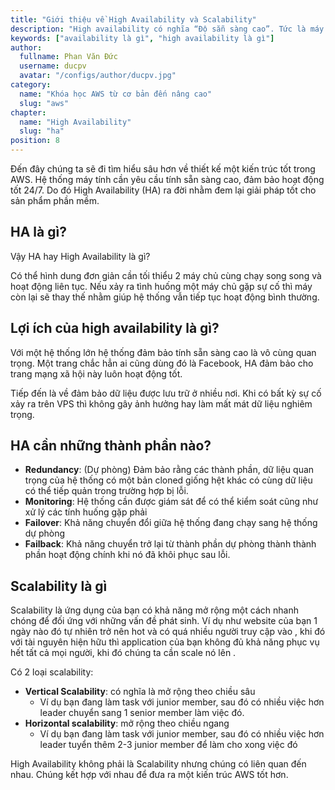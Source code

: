 ```yaml
---
title: "Giới thiệu về High Availability và Scalability"
description: "High availability có nghĩa “Độ sẵn sàng cao”. Tức là máy chủ luôn trong tình trạng hoạt động tốt và có tĩnh sẵn sàng cao"
keywords: ["availability là gì", "high availability là gì"]
author:
  fullname: Phan Văn Đức
  username: ducpv
  avatar: "/configs/author/ducpv.jpg"
category:
  name: "Khóa học AWS từ cơ bản đến nâng cao"
  slug: "aws"
chapter:
  name: "High Availability"
  slug: "ha"
position: 8
---
```


Đến đây chúng ta sẽ đi tìm hiểu sâu hơn về thiết kế một kiến trúc tốt trong AWS. Hệ thống máy tính cần yêu cầu tính sẵn sàng cao, đảm bảo hoạt động tốt 24/7. Do đó High Availability (HA) ra đời nhằm đem lại giải pháp tốt cho sản phẩm phần mềm.

## HA là gì?

Vậy HA hay High Availability là gì?

Có thể hình dung đơn giản cần tối thiểu 2 máy chủ cùng chạy song song và hoạt động liên tục. Nếu xảy ra tình huống một máy chủ gặp sự cố thì máy còn lại sẽ thay thế nhằm giúp hệ thống vẫn tiếp tục hoạt động bình thường.

## Lợi ích của high availability là gì?

Với một hệ thống lớn hệ thống đảm bảo tính sẵn sàng cao là vô cùng quan trọng. Một trang chắc hẳn ai cũng dùng đó là Facebook, HA đảm bảo cho trang mạng xã hội này luôn hoạt động tốt.

Tiếp đến là về đảm bảo dữ liệu được lưu trữ ở nhiều nơi. Khi có bất kỳ sự cố xảy ra trên VPS thì không gây ảnh hưởng hay làm mất mát dữ liệu nghiêm trọng.

## HA cần những thành phần nào?

- **Redundancy**: (Dự phòng) Đảm bảo rằng các thành phần, dữ liệu quan trọng của hệ thống có một bản cloned giống hệt khác có cùng dữ liệu có thể tiếp quản trong trường hợp bị lỗi.
- **Monitoring**: Hệ thống cần được giám sát để có thể kiểm soát cũng như xử lý các tính huống gặp phải
- **Failover**: Khả năng chuyển đổi giữa hệ thống đang chạy sang hệ thống dự phòng
- **Failback**: Khả năng chuyển trở lại từ thành phần dự phòng thành thành phần hoạt động chính khi nó đã khôi phục sau lỗi.

## Scalability là gì

Scalability là ứng dụng của bạn có khả năng mở rộng một cách nhanh chóng để đối ứng với những vấn đề phát sinh. Ví dụ như website của bạn 1 ngày nào đó tự nhiên trở nên hot và có quá nhiều người truy cập vào , khi đó với tài nguyên hiện hữu thì application của bạn không đủ khả năng phục vụ hết tất cả mọi người, khi đó chúng ta cần scale nó lên .

Có 2 loại scalability:

- **Vertical Scalability**: có nghĩa là mở rộng theo chiều sâu
  - Ví dụ bạn đang làm task với junior member, sau đó có nhiều việc hơn leader chuyển sang 1 senior member làm việc đó.
- **Horizontal scalability**: mở rộng theo chiều ngang
  - Ví dụ bạn đang làm task với junior member, sau đó có nhiều việc hơn leader tuyển thêm 2-3 junior member để làm cho xong việc đó

High Availability không phải là Scalability nhưng chúng có liên quan đến nhau. Chúng kết hợp với nhau để đưa ra một kiến trúc AWS tốt hơn.
